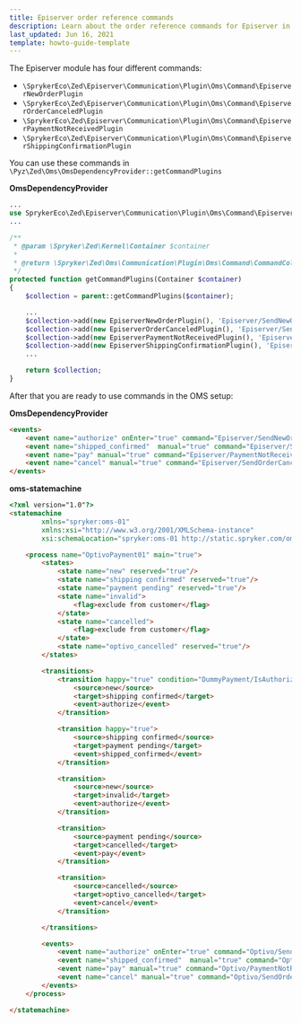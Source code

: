 ```yaml
---
title: Episerver order reference commands
description: Learn about the order reference commands for Episerver in Spryker.
last_updated: Jun 16, 2021
template: howto-guide-template
---
```


The Episerver module has four different commands:

* `\SprykerEco\Zed\Episerver\Communication\Plugin\Oms\Command\EpiserverNewOrderPlugin`
* `\SprykerEco\Zed\Episerver\Communication\Plugin\Oms\Command\EpiserverOrderCanceledPlugin`
* `\SprykerEco\Zed\Episerver\Communication\Plugin\Oms\Command\EpiserverPaymentNotReceivedPlugin`
* `\SprykerEco\Zed\Episerver\Communication\Plugin\Oms\Command\EpiserverShippingConfirmationPlugin`


You can use these commands in `\Pyz\Zed\Oms\OmsDependencyProvider::getCommandPlugins`

**OmsDependencyProvider**

```php
...
use SprykerEco\Zed\Episerver\Communication\Plugin\Oms\Command\EpiserverNewOrderPlugin;
...

/**
 * @param \Spryker\Zed\Kernel\Container $container
 *
 * @return \Spryker\Zed\Oms\Communication\Plugin\Oms\Command\CommandCollection
 */
protected function getCommandPlugins(Container $container)
{
    $collection = parent::getCommandPlugins($container);

    ...
    $collection->add(new EpiserverNewOrderPlugin(), 'Episerver/SendNewOrderRequest');
    $collection->add(new EpiserverOrderCanceledPlugin(), 'Episerver/SendOrderCanceledRequest');
    $collection->add(new EpiserverPaymentNotReceivedPlugin(), 'Episerver/PaymentNotReceivedRequest');
    $collection->add(new EpiserverShippingConfirmationPlugin(), 'Episerver/ShippingConfirmedRequest');
    ...

    return $collection;
}
```

After that you are ready to use commands in the OMS setup:

**OmsDependencyProvider**

```html
<events>
    <event name="authorize" onEnter="true" command="Episerver/SendNewOrderRequest"/>
    <event name="shipped_confirmed"  manual="true" command="Episerver/ShippingConfirmedRequest"/>
    <event name="pay" manual="true" command="Episerver/PaymentNotReceivedRequest" />
    <event name="cancel" manual="true" command="Episerver/SendOrderCanceledRequest" />
</events>
```

**oms-statemachine**

```html
<?xml version="1.0"?>
<statemachine
        xmlns="spryker:oms-01"
        xmlns:xsi="http://www.w3.org/2001/XMLSchema-instance"
        xsi:schemaLocation="spryker:oms-01 http://static.spryker.com/oms-01.xsd">

    <process name="OptivoPayment01" main="true">
        <states>
            <state name="new" reserved="true"/>
            <state name="shipping confirmed" reserved="true"/>
            <state name="payment pending" reserved="true"/>
            <state name="invalid">
                <flag>exclude from customer</flag>
            </state>
            <state name="cancelled">
                <flag>exclude from customer</flag>
            </state>
            <state name="optivo_cancelled" reserved="true"/>
        </states>

        <transitions>
            <transition happy="true" condition="DummyPayment/IsAuthorized">
                <source>new</source>
                <target>shipping confirmed</target>
                <event>authorize</event>
            </transition>

            <transition happy="true">
                <source>shipping confirmed</source>
                <target>payment pending</target>
                <event>shipped_confirmed</event>
            </transition>

            <transition>
                <source>new</source>
                <target>invalid</target>
                <event>authorize</event>
            </transition>

            <transition>
                <source>payment pending</source>
                <target>cancelled</target>
                <event>pay</event>
            </transition>

            <transition>
                <source>cancelled</source>
                <target>optivo_cancelled</target>
                <event>cancel</event>
            </transition>

        </transitions>

        <events>
            <event name="authorize" onEnter="true" command="Optivo/SendNewOrderRequest"/>
            <event name="shipped_confirmed"  manual="true" command="Optivo/ShippingConfirmedRequest"/>
            <event name="pay" manual="true" command="Optivo/PaymentNotReceivedRequest" />
            <event name="cancel" manual="true" command="Optivo/SendOrderCanceledRequest" />
        </events>
    </process>

</statemachine>
```
